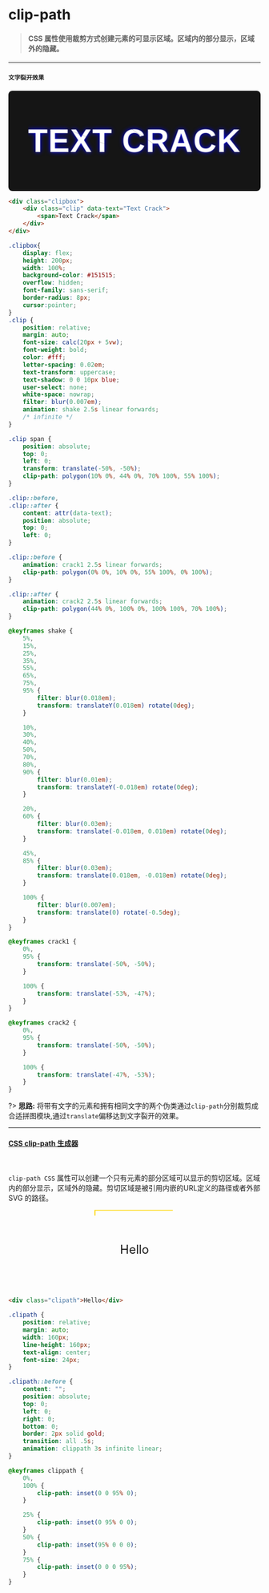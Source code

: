 # clip-path
> #### CSS 属性使用裁剪方式创建元素的可显示区域。区域内的部分显示，区域外的隐藏。
<hr>

#### `文字裂开效果`

<div class="clipbox">
    <div class="clip" data-text="Text Crack">
        <span>Text Crack</span>
    </div>
</div>


```HTML
<div class="clipbox">
    <div class="clip" data-text="Text Crack">
        <span>Text Crack</span>
    </div>
</div>

```

```css
.clipbox{
    display: flex;
    height: 200px;
    width: 100%;
    background-color: #151515;
    overflow: hidden;
    font-family: sans-serif;
    border-radius: 8px;
    cursor:pointer;
}
.clip {
    position: relative;
    margin: auto;
    font-size: calc(20px + 5vw);
    font-weight: bold;
    color: #fff;
    letter-spacing: 0.02em;
    text-transform: uppercase;
    text-shadow: 0 0 10px blue;
    user-select: none;
    white-space: nowrap;
    filter: blur(0.007em);
    animation: shake 2.5s linear forwards;
    /* infinite */
}

.clip span {
    position: absolute;
    top: 0;
    left: 0;
    transform: translate(-50%, -50%);
    clip-path: polygon(10% 0%, 44% 0%, 70% 100%, 55% 100%);
}

.clip::before,
.clip::after {
    content: attr(data-text);
    position: absolute;
    top: 0;
    left: 0;
}

.clip::before {
    animation: crack1 2.5s linear forwards;
    clip-path: polygon(0% 0%, 10% 0%, 55% 100%, 0% 100%);
}

.clip::after {
    animation: crack2 2.5s linear forwards;
    clip-path: polygon(44% 0%, 100% 0%, 100% 100%, 70% 100%);
}

@keyframes shake {
    5%,
    15%,
    25%,
    35%,
    55%,
    65%,
    75%,
    95% {
        filter: blur(0.018em);
        transform: translateY(0.018em) rotate(0deg);
    }

    10%,
    30%,
    40%,
    50%,
    70%,
    80%,
    90% {
        filter: blur(0.01em);
        transform: translateY(-0.018em) rotate(0deg);
    }

    20%,
    60% {
        filter: blur(0.03em);
        transform: translate(-0.018em, 0.018em) rotate(0deg);
    }

    45%,
    85% {
        filter: blur(0.03em);
        transform: translate(0.018em, -0.018em) rotate(0deg);
    }

    100% {
        filter: blur(0.007em);
        transform: translate(0) rotate(-0.5deg);
    }
}

@keyframes crack1 {
    0%,
    95% {
        transform: translate(-50%, -50%);
    }

    100% {
        transform: translate(-53%, -47%);
    }
}

@keyframes crack2 {
    0%,
    95% {
        transform: translate(-50%, -50%);
    }

    100% {
        transform: translate(-47%, -53%);
    }
}

```

?> **思路:** 将带有文字的元素和拥有相同文字的两个伪类通过`clip-path`分别裁剪成合适拼图模块,通过`translate`偏移达到文字裂开的效果。

<hr>


#### [CSS clip-path 生成器](https://www.html.cn/tool/css-clip-path/)

<br/>

 `clip-path CSS` 属性可以创建一个只有元素的部分区域可以显示的剪切区域。区域内的部分显示，区域外的隐藏。剪切区域是被引用内嵌的URL定义的路径或者外部 SVG 的路径。

<div class="clipath">Hello</div>

```html
<div class="clipath">Hello</div>
```

```css
.clipath {
    position: relative;
    margin: auto;
    width: 160px;
    line-height: 160px;
    text-align: center;
    font-size: 24px;
}

.clipath::before {
    content: "";
    position: absolute;
    top: 0;
    left: 0;
    right: 0;
    bottom: 0;
    border: 2px solid gold;
    transition: all .5s;
    animation: clippath 3s infinite linear;
}

@keyframes clippath {
    0%,
    100% {
        clip-path: inset(0 0 95% 0);
    }

    25% {
        clip-path: inset(0 95% 0 0);
    }
    50% {
        clip-path: inset(95% 0 0 0);
    }
    75% {
        clip-path: inset(0 0 0 95%);
    }
}
```

<script>
$('.clipbox').click(function(){
    console.log("%c这里还没写"," text-shadow: 0 1px 0 #0066cc,0 2px 0 #c9c9c9,0 3px 0 #bbb;font-size:2em")
});
</script>



<style>
/* @import url('static/css/code3.css'); */
.clipbox{
    display: flex;
    height: 200px;
    width: 100%;
    background-color: #151515;
    overflow: hidden;
    font-family: sans-serif;
    border-radius: 8px;
    cursor:pointer;
}
.clip {
    position: relative;
    margin: auto;
    font-size: calc(16px + 5vw);
    font-weight: bold;
    color: #fff;
    letter-spacing: 0.02em;
    text-transform: uppercase;
    text-shadow: 0 0 10px blue;
    user-select: none;
    white-space: nowrap;
    filter: blur(0.007em);
    animation: shake 2.5s linear forwards;
    /* infinite */
}

.clip span {
    position: absolute;
    top: 0;
    left: 0;
    transform: translate(-50%, -50%);
    clip-path: polygon(10% 0%, 44% 0%, 70% 100%, 55% 100%);
}

.clip::before,
.clip::after {
    content: attr(data-text);
    position: absolute;
    top: 0;
    left: 0;
}

.clip::before {
    animation: crack1 2.5s linear forwards;
    clip-path: polygon(0% 0%, 10% 0%, 55% 100%, 0% 100%);
}

.clip::after {
    animation: crack2 2.5s linear forwards;
    clip-path: polygon(44% 0%, 100% 0%, 100% 100%, 70% 100%);
}

@keyframes shake {
    5%,
    15%,
    25%,
    35%,
    55%,
    65%,
    75%,
    95% {
        filter: blur(0.018em);
        transform: translateY(0.018em) rotate(0deg);
    }

    10%,
    30%,
    40%,
    50%,
    70%,
    80%,
    90% {
        filter: blur(0.01em);
        transform: translateY(-0.018em) rotate(0deg);
    }

    20%,
    60% {
        filter: blur(0.03em);
        transform: translate(-0.018em, 0.018em) rotate(0deg);
    }

    45%,
    85% {
        filter: blur(0.03em);
        transform: translate(0.018em, -0.018em) rotate(0deg);
    }

    100% {
        filter: blur(0.007em);
        transform: translate(0) rotate(-0.5deg);
    }
}

@keyframes crack1 {
    0%,
    95% {
        transform: translate(-50%, -50%);
    }

    100% {
        transform: translate(-53%, -47%);
    }
}

@keyframes crack2 {
    0%,
    95% {
        transform: translate(-50%, -50%);
    }

    100% {
        transform: translate(-47%, -53%);
    }
}


.clipath {
    position: relative;
    margin: auto;
    width: 160px;
    line-height: 160px;
    text-align: center;
    font-size: 24px;
}

.clipath::before {
    content: "";
    position: absolute;
    top: 0;
    left: 0;
    right: 0;
    bottom: 0;
    border: 2px solid gold;
    transition: all .5s;
    animation: clippath 3s infinite linear;
}

@keyframes clippath {
    0%,
    100% {
        clip-path: inset(0 0 95% 0);
    }

    25% {
        clip-path: inset(0 95% 0 0);
    }
    50% {
        clip-path: inset(95% 0 0 0);
    }
    75% {
        clip-path: inset(0 0 0 95%);
    }
}
</style>